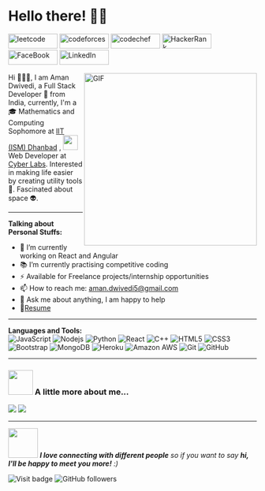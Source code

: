 # Hello there! 👋🏻

<img src="https://img.shields.io/badge/-LeetCode-black?style=flat-square&logo=leetcode" alt="leetcode" href="https://leetcode.com/aman-codes/" width="100" height="30">

<img src="https://img.shields.io/badge/-Codeforces-black?style=flat-square&logo=codeforces" alt="codeforces" href="https://codeforces.com/profile/Aman-Codes" width="100" height="30">

<img src="https://img.shields.io/badge/-CodeChef-black?style=flat-square&logo=codechef" alt="codechef" href="https://www.codechef.com/users/aman_dwivedi" width="100" height="30">

<img src="https://img.shields.io/badge/-HackerRank-black?style=flat-square&logo=hackerrank" alt="HackerRank" href="https://www.hackerrank.com/Aman_Codes" width="100" height="30">

<img src="https://img.shields.io/badge/-Facebook-black?style=flat-square&logo=facebook" alt="FaceBook" href="https://www.facebook.com/profile.php?id=100039304971071" width="100" height="30">

<img src="https://img.shields.io/badge/-LinkedIn-black?style=flat-square&logo=linkedin" alt="LinkedIn" href="https://www.linkedin.com/in/aman-dwivedi/" width="100" height="30">


<p>
<img align="right" alt="GIF" src="https://media.giphy.com/media/SWoSkN6DxTszqIKEqv/giphy.gif" width="350" height="350"/>
Hi 🙋🏻‍♂️, I am Aman Dwivedi, a Full Stack Developer 🚀 from India, currently, I'm a 
    🎓 Mathematics and Computing Sophomore at
     <a href="https://www.iitism.ac.in/">IIT (ISM) Dhanbad</a>
    , <img src="https://media.giphy.com/media/WUlplcMpOCEmTGBtBW/giphy.gif" width="30" >
    Web Developer at
    <a href="https://cyberlabs.club">Cyber Labs</a>.
    Interested in making life easier by creating utility tools 🔨. Fascinated about space 👽.
</p>

---
**Talking about Personal Stuffs:**

- 🌱 I’m currently working on React and Angular
- 📚 I’m currently practising competitive coding
- ⚡️ Available for Freelance projects/internship opportunities
- 📫 How to reach me: aman.dwivedi5@gmail.com
- 💬 Ask me about anything, I am happy to help
- 📝[Resume](https://drive.google.com/file/d/12k-NO8RtGx_tHBbytpeX5aMmxGaT42b3/view?usp=sharing)

---

**Languages and Tools:**  
![JavaScript](https://img.shields.io/badge/-JavaScript-black?style=flat-square&logo=javascript)
![Nodejs](https://img.shields.io/badge/-Nodejs-black?style=flat-square&logo=Node.js)
![Python](https://img.shields.io/badge/-Python-black?style=flat-square&logo=Python)
![React](https://img.shields.io/badge/-React-black?style=flat-square&logo=react)
![C++](https://img.shields.io/badge/-C++-00599C?style=flat-square&logo=c)
![HTML5](https://img.shields.io/badge/-HTML5-E34F26?style=flat-square&logo=html5&logoColor=white)
![CSS3](https://img.shields.io/badge/-CSS3-1572B6?style=flat-square&logo=css3)
![Bootstrap](https://img.shields.io/badge/-Bootstrap-563D7C?style=flat-square&logo=bootstrap)
![MongoDB](https://img.shields.io/badge/-MongoDB-black?style=flat-square&logo=mongodb)
![Heroku](https://img.shields.io/badge/-Heroku-430098?style=flat-square&logo=heroku)
![Amazon AWS](https://img.shields.io/badge/Amazon%20AWS-232F3E?style=flat-square&logo=amazon-aws)
![Git](https://img.shields.io/badge/-Git-black?style=flat-square&logo=git)
![GitHub](https://img.shields.io/badge/-GitHub-181717?style=flat-square&logo=github)

---

### <img src="https://media.giphy.com/media/VgCDAzcKvsR6OM0uWg/giphy.gif" width="50"> A little more about me... 

<img  src="https://github-readme-stats.vercel.app/api?username=Aman-Codes&&show_icons=true"/>
<img  src="https://github-readme-stats.vercel.app/api/top-langs/?username=Aman-Codes&&show_icons=true"/>

---

<img src="https://media.giphy.com/media/LnQjpWaON8nhr21vNW/giphy.gif" width="60"> <em><b>I love connecting with different people</b> so if you want to say <b>hi, I'll be happy to meet you more!</b> :)</em>

![Visit badge](https://badges.pufler.dev/visits/Aman-Codes/Aman-Codes)
![GitHub followers](https://img.shields.io/github/followers/Aman-Codes?label=Follow&style=plastic)
